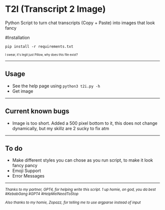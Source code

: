 # T2I (Transcript 2 Image)
Python Script to turn chat transcripts (Copy + Paste) into images that look fancy  


#Installation

```pip install -r requirements.txt```

<sub> <sub> I swear, it's legit just Pillow, why does this file exist? </sub> </sub>

---

## Usage

* See the help page using ```python3 t2i.py -h```
* Get image

---

## Current known bugs
* Image is too short. Added a 500 pixel bottom to it, this does not change dynamically, but my skillz are 2 sucky to fix atm

---

## To do
* Make different styles you can chose as you run script, to make it look fancy pancy
* Emoji Support
* Error Messages

---

<sup>*Thanks to my partner, GPT4, for helping write this script. 1 up homie, on god, you da best #KebabGang #GPT4 #HelpMeINeedToStop*</sup>

<sup>*Also thanks to my homie, Zopazz, for telling me to use argparse instead of input*</sup>
